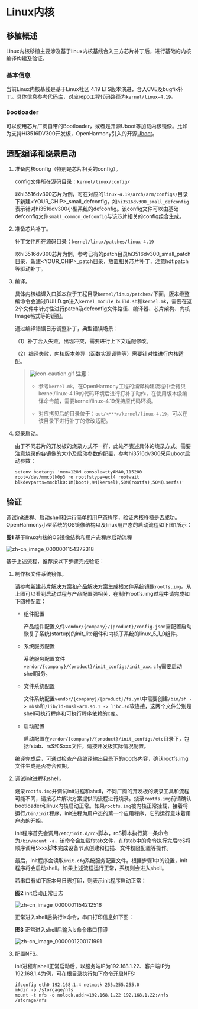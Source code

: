 # Linux内核


## 移植概述

Linux内核移植主要涉及基于linux内核基线合入三方芯片补丁后，进行基础的内核编译构建及验证。


### 基本信息

当前Linux内核基线是基于Linux社区 4.19 LTS版本演进，合入CVE及bugfix补丁。具体信息参考[代码库](https://gitee.com/openharmony/kernel_linux)，对应repo工程代码路径为`kernel/linux-4.19`。


### Bootloader

可以使用芯片厂商自带的Bootloader，或者是开源Uboot等加载内核镜像。比如为支持Hi3516DV300开发板，OpenHarmony引入的开源[Uboot](https://gitee.com/openharmony/third_party_u-boot)。


## 适配编译和烧录启动

1. 准备内核config（特别是芯片相关的config）。

   config文件所在源码目录：`kernel/linux/config/`

   以hi3516dv300芯片为例，可在对应的`linux-4.19/arch/arm/configs/`目录下新建&lt;YOUR_CHIP&gt;_small_defconfig，如`hi3516dv300_small_defconfig`表示针对hi3516dv300小型系统的defconfig。该config文件可以由基础defconfig文件`small_common_defconfig`与该芯片相关的config组合生成。

2. 准备芯片补丁。

   补丁文件所在源码目录：`kernel/linux/patches/linux-4.19`

   以hi3516dv300芯片为例，参考已有的patch目录hi3516dv300_small_patch目录，新建&lt;YOUR_CHIP&gt;_patch目录，放置相关芯片补丁，注意hdf.patch等驱动补丁。

3. 编译。

   具体内核编译入口脚本位于工程目录`kernel/linux/patches/`下面，版本级整编命令会通过BUILD.gn进入`kernel_module_build.sh`和`kernel.mk`，需要在这2个文件中针对性进行patch及defconfig文件路径、编译器、芯片架构、内核Image格式等的适配。

   通过编译错误日志调整补丁，典型错误场景：

   （1）补丁合入失败，出现冲突，需要进行上下文适配修改。

   （2）编译失败，内核版本差异（函数实现调整等）需要针对性进行内核适配。

   > ![icon-caution.gif](public_sys-resources/icon-caution.gif) **注意：**
   > - 参考`kernel.mk`，在OpenHarmony工程的编译构建流程中会拷贝kernel/linux-4.19的代码环境后进行打补丁动作，在使用版本级编译命令前，需要kernel/linux-4.19保持原代码环境。
   > 
   > - 对应拷贝后的目录位于：`out/<***>/kernel/linux-4.19`，可以在该目录下进行补丁的修改适配。

4. 烧录启动。

   由于不同芯片的开发板的烧录方式不一样，此处不表述具体的烧录方式。需要注意烧录的各镜像的大小及启动参数的配置，参考hi3516dv300采用uboot启动参数：

   
   ```
   setenv bootargs 'mem=128M console=ttyAMA0,115200 root=/dev/mmcblk0p3 ro rootfstype=ext4 rootwait blkdevparts=mmcblk0:1M(boot),9M(kernel),50M(rootfs),50M(userfs)'
   ```


## 验证

调试init进程、启动shell和运行简单的用户态程序，验证内核移植是否成功。OpenHarmony小型系统的OS镜像结构以及linux用户态的启动流程如下图1所示：

  **图1** 基于linux内核的OS镜像结构和用户态程序启动流程

  ![zh-cn_image_0000001154372318](figures/zh-cn_image_0000001154372318.png)

基于上述流程，推荐按以下步骤完成验证：

1. 制作根文件系统镜像。

   请参考[新建芯片解决方案和产品解决方案](../subsystems/subsys-build-all.md)生成根文件系统镜像`rootfs.img`。从上图可以看到启动过程与产品配置强相关，在制作rootfs.img过程中请完成如下四种配置：

   - 组件配置

     产品组件配置文件`vendor/{company}/{product}/config.json`需配置启动恢复子系统(startup)的init_lite组件和内核子系统的linux_5_1_0组件。

   - 系统服务配置

     系统服务配置文件`vendor/{company}/{product}/init_configs/init_xxx.cfg`需要启动shell服务。

   - 文件系统配置

     文件系统配置`vendor/{company}/{product}/fs.yml`中需要创建`/bin/sh -> mksh`和`/lib/ld-musl-arm.so.1 -> libc.so`软连接，这两个文件分别是shell可执行程序和可执行程序依赖的c库。

   - 启动配置

     启动配置在`vendor/{company}/{product}/init_configs/etc`目录下，包括fstab、rsS和Sxxx文件，请按开发板实际情况配置。

   编译完成后，可通过检查产品编译输出目录下的rootfs内容，确认rootfs.img文件生成是否符合预期。

2. 调试init进程和shell。

   烧录`rootfs.img`并调试init进程和shell，不同厂商的开发板的烧录工具和流程可能不同，请按芯片解决方案提供的流程进行烧录。烧录`rootfs.img`前请确认bootloader和linux内核启动正常。如果`rootfs.img`被内核正常挂载，接着将运行`/bin/init`程序，init进程为用户态的第一个应用程序，它的运行意味着用户态的开始。

   init程序首先会调用`/etc/init.d/rcS`脚本，rcS脚本执行第一条命令为`/bin/mount -a`，该命令会加载fstab文件，在fstab中的命令执行完后rcS将顺序调用Sxxx脚本完成设备节点创建和扫描、文件权限配置等操作。

   最后，init程序会读取`init.cfg`系统服务配置文件。根据步骤1中的设置，init程序将会启动shell。如果上述流程运行正常，系统则会进入shell。

   若串口有如下版本号日志打印，则表示init程序启动正常：

     **图2** init启动正常日志

     ![zh-cn_image_0000001154212516](figures/zh-cn_image_0000001154212516.png)

   正常进入shell后执行ls命令，串口打印信息如下图：

     **图3** 正常进入shell后输入ls命令串口打印

     ![zh-cn_image_0000001200171991](figures/zh-cn_image_0000001200171991.png)

3. 配置NFS。

   init进程和shell正常启动后，以服务端IP为192.168.1.22、客户端IP为192.168.1.4为例，可在根目录执行如下命令开启NFS:
     
   ```
   ifconfig eth0 192.168.1.4 netmask 255.255.255.0
   mkdir -p /storgage/nfs
   mount -t nfs -o nolock,addr=192.168.1.22 192.168.1.22:/nfs /storage/nfs
   ```
